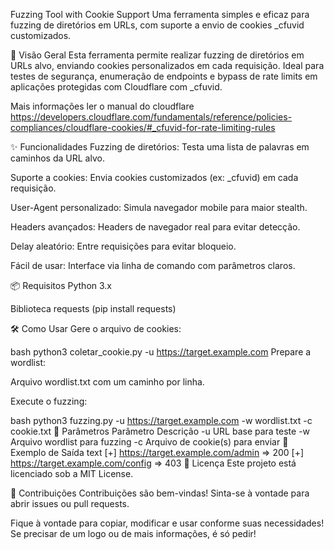 Fuzzing Tool with Cookie Support
Uma ferramenta simples e eficaz para fuzzing de diretórios em URLs, com suporte a envio de cookies _cfuvid customizados.

🚀 Visão Geral
Esta ferramenta permite realizar fuzzing de diretórios em URLs alvo, enviando cookies personalizados em cada requisição. Ideal para testes de segurança, enumeração de endpoints e bypass de rate limits em aplicações protegidas com Cloudflare com _cfuvid.

Mais informações ler o manual do cloudflare https://developers.cloudflare.com/fundamentals/reference/policies-compliances/cloudflare-cookies/#_cfuvid-for-rate-limiting-rules

✨ Funcionalidades
Fuzzing de diretórios: Testa uma lista de palavras em caminhos da URL alvo.

Suporte a cookies: Envia cookies customizados (ex: _cfuvid) em cada requisição.

User-Agent personalizado: Simula navegador mobile para maior stealth.

Headers avançados: Headers de navegador real para evitar detecção.

Delay aleatório: Entre requisições para evitar bloqueio.

Fácil de usar: Interface via linha de comando com parâmetros claros.

📦 Requisitos
Python 3.x

Biblioteca requests (pip install requests)

🛠️ Como Usar
Gere o arquivo de cookies:

bash
python3 coletar_cookie.py -u https://target.example.com
Prepare a wordlist:

Arquivo wordlist.txt com um caminho por linha.

Execute o fuzzing:

bash
python3 fuzzing.py -u https://target.example.com -w wordlist.txt -c cookie.txt
📝 Parâmetros
Parâmetro	Descrição
-u	URL base para teste
-w	Arquivo wordlist para fuzzing
-c	Arquivo de cookie(s) para enviar
📄 Exemplo de Saída
text
[+] https://target.example.com/admin => 200
[+] https://target.example.com/config => 403
📜 Licença
Este projeto está licenciado sob a MIT License.

🤝 Contribuições
Contribuições são bem-vindas! Sinta-se à vontade para abrir issues ou pull requests.

Fique à vontade para copiar, modificar e usar conforme suas necessidades!
Se precisar de um logo ou de mais informações, é só pedir!
